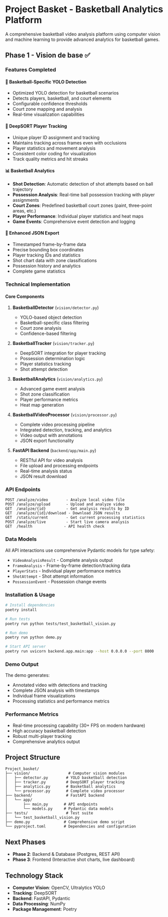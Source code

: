 # Project Basket - Basketball Analytics Platform

A comprehensive basketball video analysis platform using computer vision and machine learning to provide advanced analytics for basketball games.

## Phase 1 - Vision de base ✅

### Features Completed

#### 🎯 Basketball-Specific YOLO Detection
- Optimized YOLO detection for basketball scenarios
- Detects players, basketball, and court elements
- Configurable confidence thresholds
- Court zone mapping and analysis
- Real-time visualization capabilities

#### 🔄 DeepSORT Player Tracking  
- Unique player ID assignment and tracking
- Maintains tracking across frames even with occlusions
- Player statistics and movement analysis
- Consistent color coding for visualization
- Track quality metrics and hit streaks

#### 📊 Basketball Analytics
- **Shot Detection**: Automatic detection of shot attempts based on ball trajectory
- **Possession Analysis**: Real-time ball possession tracking with player assignments
- **Court Zones**: Predefined basketball court zones (paint, three-point areas, etc.)
- **Player Performance**: Individual player statistics and heat maps
- **Game Events**: Comprehensive event detection and logging

#### 📁 Enhanced JSON Export
- Timestamped frame-by-frame data
- Precise bounding box coordinates
- Player tracking IDs and statistics
- Shot chart data with zone classifications
- Possession history and analytics
- Complete game statistics

### Technical Implementation

#### Core Components

1. **BasketballDetector** (`vision/detector.py`)
   - YOLO-based object detection
   - Basketball-specific class filtering
   - Court zone analysis
   - Confidence-based filtering

2. **BasketballTracker** (`vision/tracker.py`)
   - DeepSORT integration for player tracking
   - Possession determination logic
   - Player statistics tracking
   - Shot attempt detection

3. **BasketballAnalytics** (`vision/analytics.py`)
   - Advanced game event analysis
   - Shot zone classification
   - Player performance metrics
   - Heat map generation

4. **BasketballVideoProcessor** (`vision/processor.py`)
   - Complete video processing pipeline
   - Integrated detection, tracking, and analytics
   - Video output with annotations
   - JSON export functionality

5. **FastAPI Backend** (`backend/app/main.py`)
   - RESTful API for video analysis
   - File upload and processing endpoints
   - Real-time analysis status
   - JSON result download

### API Endpoints

```
POST /analyze/video        - Analyze local video file
POST /analyze/upload       - Upload and analyze video
GET  /analyze/{id}         - Get analysis results by ID
GET  /analyze/{id}/download - Download JSON results
GET  /stats/current        - Get current processing statistics
POST /analyze/live         - Start live camera analysis
GET  /health              - API health check
```

### Data Models

All API interactions use comprehensive Pydantic models for type safety:
- `VideoAnalysisResult` - Complete analysis output
- `FrameAnalysis` - Frame-by-frame detection/tracking data
- `PlayerStats` - Individual player performance metrics
- `ShotAttempt` - Shot attempt information
- `PossessionEvent` - Possession change events

### Installation & Usage

```bash
# Install dependencies
poetry install

# Run tests
poetry run python tests/test_basketball_vision.py

# Run demo
poetry run python demo.py

# Start API server
poetry run uvicorn backend.app.main:app --host 0.0.0.0 --port 8000
```

### Demo Output

The demo generates:
- Annotated video with detections and tracking
- Complete JSON analysis with timestamps
- Individual frame visualizations
- Processing statistics and performance metrics

### Performance Metrics

- Real-time processing capability (30+ FPS on modern hardware)
- High accuracy basketball detection
- Robust multi-player tracking
- Comprehensive analytics output

## Project Structure

```
Project_basket/
├── vision/                 # Computer vision modules
│   ├── detector.py        # YOLO basketball detection
│   ├── tracker.py         # DeepSORT player tracking
│   ├── analytics.py       # Basketball analytics
│   └── processor.py       # Complete video processor
├── backend/               # FastAPI backend
│   └── app/
│       ├── main.py       # API endpoints
│       └── models.py     # Pydantic data models
├── tests/                 # Test suite
│   └── test_basketball_vision.py
├── demo.py               # Comprehensive demo script
└── pyproject.toml        # Dependencies and configuration
```

## Next Phases

- **Phase 2**: Backend & Database (Postgres, REST API)
- **Phase 3**: Frontend (Interactive shot charts, live dashboard)

## Technology Stack

- **Computer Vision**: OpenCV, Ultralytics YOLO
- **Tracking**: DeepSORT
- **Backend**: FastAPI, Pydantic
- **Data Processing**: NumPy
- **Package Management**: Poetry

